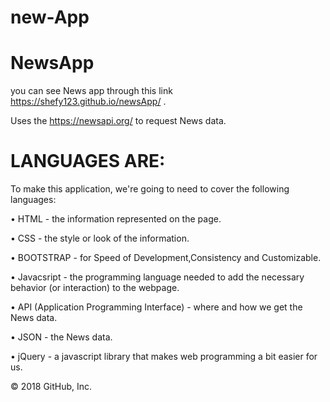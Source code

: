 # new-App

# NewsApp
you can see News app through this link https://shefy123.github.io/newsApp/ .

Uses the https://newsapi.org/ to request News data.

# LANGUAGES ARE:

To make this application, we're going to need to cover the following languages:

• HTML - the information represented on the page.

• CSS - the style or look of the information.

• BOOTSTRAP - for Speed of Development,Consistency and Customizable.

• Javacsript - the programming language needed to add the necessary behavior (or interaction) to the webpage.

• API (Application Programming Interface) - where and how we get the News data.

• JSON - the News data.

• jQuery - a javascript library that makes web programming a bit easier for us.

© 2018 GitHub, Inc.
